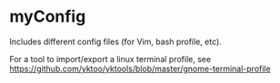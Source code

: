 # myConfig

Includes different config files (for Vim, bash profile, etc).

For a tool to import/export a linux terminal profile, see https://github.com/yktoo/yktools/blob/master/gnome-terminal-profile
